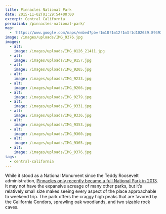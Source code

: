 ```yaml
---
title: Pinnacles National Park
date: 2015-11-02T01:29:54+00:00
excerpt: Central California
permalink: /pinnacles-national-park/
map:
  - 'https://www.google.com/maps/embed?pb=!1m18!1m12!1m3!1d102639.8949336496!2d-121.24613471807395!3d36.493870088439415!2m3!1f0!2f0!3f0!3m2!1i1024!2i768!4f13.1!3m3!1m2!1s0x8092438089cedd9f%3A0x9b82fbee98a844ee!2sPinnacles+National+Park!5e0!3m2!1sen!2sus!4v1470011845769'
image: /images/uploads/IMG_9376.jpg
images:
  - alt: 
    image: /images/uploads/IMG_0126_21411.jpg
  - alt: 
    image: /images/uploads/IMG_9157.jpg
  - alt: 
    image: /images/uploads/IMG_9205.jpg
  - alt: 
    image: /images/uploads/IMG_9233.jpg
  - alt: 
    image: /images/uploads/IMG_9266.jpg
  - alt: 
    image: /images/uploads/IMG_9279.jpg
  - alt: 
    image: /images/uploads/IMG_9331.jpg
  - alt: 
    image: /images/uploads/IMG_9336.jpg
  - alt: 
    image: /images/uploads/IMG_9353.jpg
  - alt: 
    image: /images/uploads/IMG_9360.jpg
  - alt: 
    image: /images/uploads/IMG_9365.jpg
  - alt: 
    image: /images/uploads/IMG_9376.jpg
tags:
  - central-california
---
```

While it stood as a National Monument since the Teddy Roosevelt administration, <a href="http://www.nps.gov/pinn/index.htm">Pinnacles only recently became a full National Park in 2013</a>. It may not have the expansive acreage of many other parks, but it’s relatively small size makes seeing every aspect of the place approachable to weekend trip. The park offers the craggy high peaks that are favored by the California Condors, sprawling oak woodlands, and two sizable rock caves.

